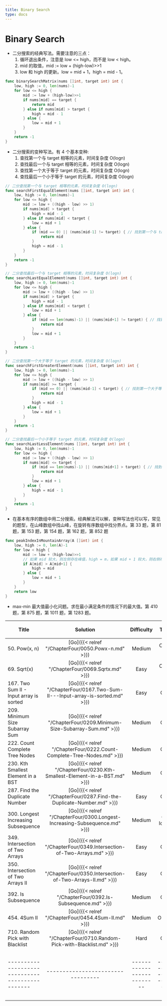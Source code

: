 ```yaml
---
title: Binary Search
type: docs
---
```


# Binary Search

- 二分搜索的经典写法。需要注意的三点：
	1. 循环退出条件，注意是 low <= high，而不是 low < high。
	2. mid 的取值，mid := low + (high-low)>>1
	3. low 和 high 的更新。low = mid + 1，high = mid - 1。

```go
func binarySearchMatrix(nums []int, target int) int {
	low, high := 0, len(nums)-1
	for low <= high {
		mid := low + (high-low)>>1
		if nums[mid] == target {
			return mid
		} else if nums[mid] > target {
			high = mid - 1
		} else {
			low = mid + 1
		}
	}
	return -1
}
```

- 二分搜索的变种写法。有 4 个基本变种:
	1. 查找第一个与 target 相等的元素，时间复杂度 O(logn)
	2. 查找最后一个与 target 相等的元素，时间复杂度 O(logn)
	3. 查找第一个大于等于 target 的元素，时间复杂度 O(logn)
	4. 查找最后一个小于等于 target 的元素，时间复杂度 O(logn)

```go
// 二分查找第一个与 target 相等的元素，时间复杂度 O(logn)
func searchFirstEqualElement(nums []int, target int) int {
	low, high := 0, len(nums)-1
	for low <= high {
		mid := low + ((high - low) >> 1)
		if nums[mid] > target {
			high = mid - 1
		} else if nums[mid] < target {
			low = mid + 1
		} else {
			if (mid == 0) || (nums[mid-1] != target) { // 找到第一个与 target 相等的元素
				return mid
			}
			high = mid - 1
		}
	}
	return -1
}

// 二分查找最后一个与 target 相等的元素，时间复杂度 O(logn)
func searchLastEqualElement(nums []int, target int) int {
	low, high := 0, len(nums)-1
	for low <= high {
		mid := low + ((high - low) >> 1)
		if nums[mid] > target {
			high = mid - 1
		} else if nums[mid] < target {
			low = mid + 1
		} else {
			if (mid == len(nums)-1) || (nums[mid+1] != target) { // 找到最后一个与 target 相等的元素
				return mid
			}
			low = mid + 1
		}
	}
	return -1
}

// 二分查找第一个大于等于 target 的元素，时间复杂度 O(logn)
func searchFirstGreaterElement(nums []int, target int) int {
	low, high := 0, len(nums)-1
	for low <= high {
		mid := low + ((high - low) >> 1)
		if nums[mid] >= target {
			if (mid == 0) || (nums[mid-1] < target) { // 找到第一个大于等于 target 的元素
				return mid
			}
			high = mid - 1
		} else {
			low = mid + 1
		}
	}
	return -1
}

// 二分查找最后一个小于等于 target 的元素，时间复杂度 O(logn)
func searchLastLessElement(nums []int, target int) int {
	low, high := 0, len(nums)-1
	for low <= high {
		mid := low + ((high - low) >> 1)
		if nums[mid] <= target {
			if (mid == len(nums)-1) || (nums[mid+1] > target) { // 找到最后一个小于等于 target 的元素
				return mid
			}
			low = mid + 1
		} else {
			high = mid - 1
		}
	}
	return -1
}
```

- 在基本有序的数组中用二分搜索。经典解法可以解，变种写法也可以写，常见的题型，在山峰数组中找山峰，在旋转有序数组中找分界点。第 33 题，第 81 题，第 153 题，第 154 题，第 162 题，第 852 题

```go
func peakIndexInMountainArray(A []int) int {
	low, high := 0, len(A)-1
	for low < high {
		mid := low + (high-low)>>1
		// 如果 mid 较大，则左侧存在峰值，high = m，如果 mid + 1 较大，则右侧存在峰值，low = mid + 1
		if A[mid] > A[mid+1] {
			high = mid
		} else {
			low = mid + 1
		}
	}
	return low
}
```

- max-min 最大值最小化问题。求在最小满足条件的情况下的最大值。第 410 题，第 875 题，第 1011 题，第 1283 题。

| Title | Solution | Difficulty | Time | Space |收藏| 
| ----- | :--------: | :----------: | :----: | :-----: | :-----: |
|50. Pow(x, n) | [Go]({{< relref "/ChapterFour/0050.Powx-n.md" >}})| Medium | O(log n)| O(1)||
|69. Sqrt(x)  | [Go]({{< relref "/ChapterFour/0069.Sqrtx.md" >}})| Easy | O(log n)| O(1)||
|167. Two Sum II - Input array is sorted | [Go]({{< relref "/ChapterFour/0167.Two-Sum-II---Input-array-is-sorted.md" >}})| Easy | O(n)| O(1)||
|209. Minimum Size Subarray Sum  | [Go]({{< relref "/ChapterFour/0209.Minimum-Size-Subarray-Sum.md" >}})| Medium | O(n)| O(1)||
|222. Count Complete Tree Nodes  | [Go]({{< relref "/ChapterFour/0222.Count-Complete-Tree-Nodes.md" >}})| Medium | O(n)| O(1)||
|230. Kth Smallest Element in a BST  | [Go]({{< relref "/ChapterFour/0230.Kth-Smallest-Element-in-a-BST.md" >}})| Medium | O(n)| O(1)||
|287. Find the Duplicate Number   | [Go]({{< relref "/ChapterFour/0287.Find-the-Duplicate-Number.md" >}})| Easy | O(n)| O(1)|❤️|
|300. Longest Increasing Subsequence  | [Go]({{< relref "/ChapterFour/0300.Longest-Increasing-Subsequence.md" >}})| Medium | O(n log n)| O(n)||
|349. Intersection of Two Arrays  | [Go]({{< relref "/ChapterFour/0349.Intersection-of-Two-Arrays.md" >}})| Easy | O(n)| O(n) ||
|350. Intersection of Two Arrays II  | [Go]({{< relref "/ChapterFour/0350.Intersection-of-Two-Arrays-II.md" >}})| Easy | O(n)| O(n) ||
|392. Is Subsequence  | [Go]({{< relref "/ChapterFour/0392.Is-Subsequence.md" >}})| Medium | O(n)| O(1)||
|454. 4Sum II | [Go]({{< relref "/ChapterFour/0454.4Sum-II.md" >}})| Medium | O(n^2)| O(n) ||
|710. Random Pick with Blacklist | [Go]({{< relref "/ChapterFour/0710.Random-Pick-with-Blacklist.md" >}})| Hard | O(n)| O(n)  ||
|-----------------------------------------------|---------------------------------|--------------------------|-----------------------|-----------|--------|